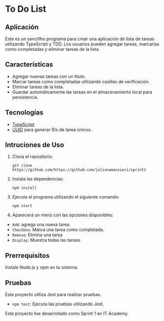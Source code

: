 # To Do List

## Aplicación

Este es un sencillho programa para crear una aplicación de lista de tareas utilizando TypeScript y TDD. Los usuarios pueden agregar tareas, marcarlas como completadas y eliminar tareas de la lista.

## Características

- Agregar nuevas tareas con un título.
- Marcar tareas como completadas utilizando casillas de verificación.
- Eliminar tareas de la lista.
- Guardar automáticamente las tareas en el almacenamiento local para persistencia.

## Tecnologías

- [TypeScript](https://www.typescriptlang.org/)
- [UUID](https://www.npmjs.com/package/uuid) para generar IDs de tarea únicos.

## Intruciones de Uso

1. Clona el repositorio:

   ```
   git clone https://github.com/https://github.com/julianamanzieri/sprint1
   ```

2. Instala las dependencias:

   ```
   npm install
   ```

3. Ejecuta el programa utilizando el siguiente comando:

   ```
   npm start
   ```

4. Aparecerá un menú con las opciones disponibles:

- `Add`: agrega una nueva tarea.
- `Checkbox`: Marca una tarea como completada.
- `Remove`: Elimina una tarea
- `Display`: Muestra todas las tareas.

## Prerrequisitos

Instale Node.js y npm en tu sistema.

## Pruebas

Este proyecto utiliza Jest para realizar pruebas.

- `npm test`: Ejecuta las pruebas utilizando Jest.

Este proyecto fue desarrollado como Sprint 1 en IT Academy.
